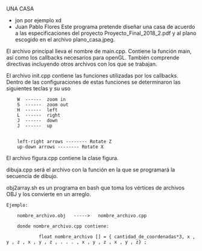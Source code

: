 UNA CASA

- jon por ejemplo xd
- Juan Pablo Flores
Este programa pretende diseñar una casa de acuerdo a las especificaciones del proyecto Proyecto_Final_2018_2.pdf y al plano escogido en el archivo plano_casa.jpeg.

El archivo principal lleva el nombre de main.cpp. Contiene la función main, así como los callbacks necesarios para openGL. También comprende directivas incluyendo otros archivos con los que se trabajan.

El archivo init.cpp contiene las funciones utilizadas por los callbacks. Dentro de las configuraciones de estas funciones se determinaron las siguientes teclas y su uso

		W  ------  zoom in
		S  ------  zoom out
		H  ------  left
		L  ------  right
		J  ------  down
		J  ------  up


		left-right arrows -------- Rotate Z
		up-down arrows -------- Rotate X

El archivo figura.cpp contiene la clase figura.

dibuja.cpp será el archivo con la función en la que se programará la secuencia de dibujo.

obj2array.sh es un programa en bash que toma los vértices de archivos OBJ y los convierte en un arreglo.

	Ejemplo:

		nombre_archivo.obj   ----->   nombre_archivo.cpp

		donde nombre_archivo.cpp contiene:

				float nombre_archivo [] = { cantidad_de_coordenadas*3, x , y , z , x , y , z , . . . , x , y , z , x , y , z} ;










